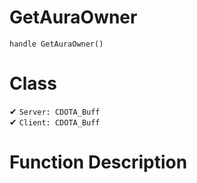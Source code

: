 # GetAuraOwner
```
handle GetAuraOwner()
```
# Class
✔ `Server: CDOTA_Buff`  
✔ `Client: CDOTA_Buff`  

# Function Description

